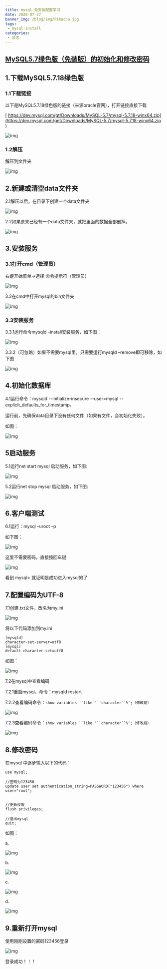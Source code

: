 ```yaml
---
title: mysql 免安装配置学习
date: 2020-07-27
banner_img: /blog/img/Pikachu.jpg
tags: 
 - mysql-install
categories:
 - 日志
---
```


## [MySQL5.7绿色版（免装版）的初始化和修改密码](https://www.cnblogs.com/jyiqing/p/6924062.html)



## 1.下载MySQL5.7.18绿色版

### 1.1下载链接

以下是MySQL5.7.18绿色版的链接（来源oracle官网），打开链接直接下载

[ https://dev.mysql.com/gt/Downloads/MySQL-5.7/mysql-5.7.18-winx64.zip](https://dev.mysql.com/get/Downloads/MySQL-5.7/mysql-5.7.18-winx64.zip )

 

![img](https://images2015.cnblogs.com/blog/1082630/201705/1082630-20170531143529352-602278557.png)



### 1.2解压

解压到文件夹

 

![img](https://images2015.cnblogs.com/blog/1082630/201705/1082630-20170531144247352-1580893970.png)

 



## 2.新建或清空data文件夹

2.1解压以后，在目录下创建一个data文件夹

![img](https://images2015.cnblogs.com/blog/1082630/201705/1082630-20170531144826149-841051205.png)

 

2.2如果原来已经有一个data文件夹，就把里面的数据全部删掉。

![img](https://images2015.cnblogs.com/blog/1082630/201705/1082630-20170531145236946-1572810043.png)



##  3.安装服务



### 3.1打开cmd（管理员）

右键开始菜单→选择  命令提示符（管理员）  

![img](https://images2015.cnblogs.com/blog/1082630/201705/1082630-20170531145850039-1319323901.png)

3.2在cmd中打开mysql的bin文件夹

![img](https://images2015.cnblogs.com/blog/1082630/201705/1082630-20170531150209180-1118035298.png)

 

### 3.3安装服务 

3.3.1运行命令mysqld –install安装服务，如下图：

![img](https://images2015.cnblogs.com/blog/1082630/201705/1082630-20170531150533821-1911670674.png)

 

 

3.3.2（可忽略）如果不需要mysql里，只需要运行mysqld –remove即可移除，如下图

![img](https://images2015.cnblogs.com/blog/1082630/201705/1082630-20170531150657743-1551155360.png)

 

## 4.初始化数据库

4.1运行命令：mysqld --initialize-insecure --user=mysql --explicit_defaults_for_timestamp。

运行前，先确保data目录下没有任何文件（如果有文件，会初始化失败）。

如图：

![img](https://images2015.cnblogs.com/blog/1082630/201705/1082630-20170531152920946-912565873.png)

## 5启动服务

5.1运行net start mysql 启动服务，如下图:

![img](https://images2015.cnblogs.com/blog/1082630/201705/1082630-20170531152123868-1945981492.png)

5.2运行net stop mysql 启动服务，如下图:

![img](https://images2015.cnblogs.com/blog/1082630/201705/1082630-20170531152232321-1808686512.png)



## 6.客户端测试

6.1运行：mysql –uroot –p

如下图：

![img](https://images2015.cnblogs.com/blog/1082630/201705/1082630-20170531153348243-2114953114.png)

 

 这里不需要密码，直接按回车键

![img](https://images2015.cnblogs.com/blog/1082630/201705/1082630-20170531153504321-346439667.png)

看到 mysql> 就证明是成功进入mysql的了

## 7.配置编码为UTF-8

 

7.1创建.txt文件，改名为my.ini

![img](https://images2015.cnblogs.com/blog/1082630/201705/1082630-20170531153816274-47071108.png)

将以下代码添加到my.ini

```
[mysqld]
character-set-server=utf8
[mysql]
default-character-set=utf8
```

 

 如图：

![img](https://images2015.cnblogs.com/blog/1082630/201706/1082630-20170602093831883-1704012524.png)

 

7.2在mysql中查看编码

7.2.1重启mysql，命令：mysqld restart

7.2.2查看编码命令：`show variables ``like '``character``%';（修改前）`

![img](https://images2015.cnblogs.com/blog/1082630/201705/1082630-20170531193918618-75843652.png)

 7.2.3查看编码命令：`show variables ``like '``character``%';（修改后）`

 ![img](https://images2015.cnblogs.com/blog/1082630/201706/1082630-20170602094015118-857002467.png)



##  8.修改密码

在mysql 中逐步输入以下的代码：



```
use mysql;

//密码为123456
update user set authentication_string=PASSWORD("123456") where user="root";


//更新权限
flush privileges; 

//退出mysql
quit;
```



 如图：

 a.



![img](https://images2015.cnblogs.com/blog/1082630/201705/1082630-20170531194355243-1786061531.png)

 

 b.

 

![img](https://images2015.cnblogs.com/blog/1082630/201705/1082630-20170531194415164-1674331383.png)

 

c.

![img](https://images2015.cnblogs.com/blog/1082630/201705/1082630-20170531194513868-541684904.png)

 

 

 d.

![img](https://images2015.cnblogs.com/blog/1082630/201705/1082630-20170531194603368-61233480.png)

 



##  9.重新打开mysql

使用刚刚设置的密码123456登录

![img](https://images2015.cnblogs.com/blog/1082630/201705/1082630-20170531194808383-101044283.png)

 

 登录成功！！！
